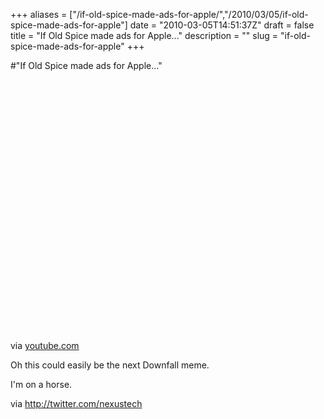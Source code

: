 +++
aliases = ["/if-old-spice-made-ads-for-apple/","/2010/03/05/if-old-spice-made-ads-for-apple"]
date = "2010-03-05T14:51:37Z"
draft = false
title = "If Old Spice made ads for Apple..."
description = ""
slug = "if-old-spice-made-ads-for-apple"
+++

#"If Old Spice made ads for Apple..."


 <div class="posterous_bookmarklet_entry">
 <object height="417" width="500"><param name="movie" value="http://www.youtube.com/v/xzwLOqC2kVI&hl=en&fs=1" /><param name="wmode" value="window" /><param name="allowFullScreen" value="true" /><param name="allowscriptaccess" value="always" /><embed allowfullscreen="true" src="http://www.youtube.com/v/xzwLOqC2kVI&hl=en&fs=1" wmode="window" allowscriptaccess="always" type="application/x-shockwave-flash" height="417" width="500"></embed></object>

<div class="posterous_quote_citation">via <a href="http://www.youtube.com/watch?v=xzwLOqC2kVI&amp;feature=player_embedded">youtube.com</a></div>
 <p>Oh this could easily be the next Downfall meme.
</p><p>I'm on a horse.
</p><p>via <a href="http://twitter.com/nexustech">http://twitter.com/nexustech</a></p></div>
 